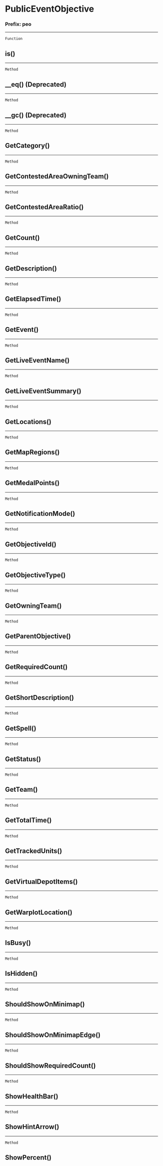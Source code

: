 PublicEventObjective
====================

### Prefix: peo

------------------------------------------------------------------------

`Function`

is()
----

------------------------------------------------------------------------

`Method`

\_\_eq() (Deprecated)
---------------------

------------------------------------------------------------------------

`Method`

\_\_gc() (Deprecated)
---------------------

------------------------------------------------------------------------

`Method`

GetCategory()
-------------

------------------------------------------------------------------------

`Method`

GetContestedAreaOwningTeam()
----------------------------

------------------------------------------------------------------------

`Method`

GetContestedAreaRatio()
-----------------------

------------------------------------------------------------------------

`Method`

GetCount()
----------

------------------------------------------------------------------------

`Method`

GetDescription()
----------------

------------------------------------------------------------------------

`Method`

GetElapsedTime()
----------------

------------------------------------------------------------------------

`Method`

GetEvent()
----------

------------------------------------------------------------------------

`Method`

GetLiveEventName()
------------------

------------------------------------------------------------------------

`Method`

GetLiveEventSummary()
---------------------

------------------------------------------------------------------------

`Method`

GetLocations()
--------------

------------------------------------------------------------------------

`Method`

GetMapRegions()
---------------

------------------------------------------------------------------------

`Method`

GetMedalPoints()
----------------

------------------------------------------------------------------------

`Method`

GetNotificationMode()
---------------------

------------------------------------------------------------------------

`Method`

GetObjectiveId()
----------------

------------------------------------------------------------------------

`Method`

GetObjectiveType()
------------------

------------------------------------------------------------------------

`Method`

GetOwningTeam()
---------------

------------------------------------------------------------------------

`Method`

GetParentObjective()
--------------------

------------------------------------------------------------------------

`Method`

GetRequiredCount()
------------------

------------------------------------------------------------------------

`Method`

GetShortDescription()
---------------------

------------------------------------------------------------------------

`Method`

GetSpell()
----------

------------------------------------------------------------------------

`Method`

GetStatus()
-----------

------------------------------------------------------------------------

`Method`

GetTeam()
---------

------------------------------------------------------------------------

`Method`

GetTotalTime()
--------------

------------------------------------------------------------------------

`Method`

GetTrackedUnits()
-----------------

------------------------------------------------------------------------

`Method`

GetVirtualDepotItems()
----------------------

------------------------------------------------------------------------

`Method`

GetWarplotLocation()
--------------------

------------------------------------------------------------------------

`Method`

IsBusy()
--------

------------------------------------------------------------------------

`Method`

IsHidden()
----------

------------------------------------------------------------------------

`Method`

ShouldShowOnMinimap()
---------------------

------------------------------------------------------------------------

`Method`

ShouldShowOnMinimapEdge()
-------------------------

------------------------------------------------------------------------

`Method`

ShouldShowRequiredCount()
-------------------------

------------------------------------------------------------------------

`Method`

ShowHealthBar()
---------------

------------------------------------------------------------------------

`Method`

ShowHintArrow()
---------------

------------------------------------------------------------------------

`Method`

ShowPercent()
-------------
